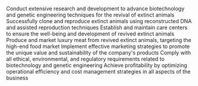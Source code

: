  Conduct extensive research and development to advance biotechnology and genetic engineering techniques for the revival of extinct animals
Successfully clone and reproduce extinct animals using reconstructed DNA and assisted reproduction techniques
Establish and maintain care centers to ensure the well-being and development of revived extinct animals
Produce and market luxury meat from revived extinct animals, targeting the high-end food market
Implement effective marketing strategies to promote the unique value and sustainability of the company's products
Comply with all ethical, environmental, and regulatory requirements related to biotechnology and genetic engineering
Achieve profitability by optimizing operational efficiency and cost management strategies in all aspects of the business

